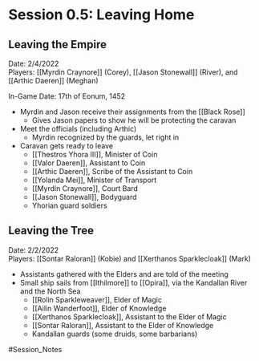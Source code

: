 # Session 0.5: Leaving Home
## Leaving the Empire
Date: 2/4/2022  
Players: [[Myrdin Craynore]] (Corey), [[Jason Stonewall]] (River), and [[Arthic Daeren]] (Meghan)

In-Game Date: 17th of Eonum, 1452

- Myrdin and Jason receive their assignments from the [[Black Rose]]
	- Gives Jason papers to show he will be protecting the caravan
- Meet the officials (including Arthic)
	- Myrdin recognized by the guards, let right in
- Caravan gets ready to leave
	- [[Thestros Yhora III]], Minister of Coin
	- [[Valor Daeren]], Assistant to Coin
	- [[Arthic Daeren]], Scribe of the Assistant to Coin
	- [[Yolanda Mei]], Minister of Transport
	- [[Myrdin Craynore]], Court Bard
	- [[Jason Stonewall]], Bodyguard
	- Yhorian guard soldiers

## Leaving the Tree
Date: 2/2/2022  
Players: [[Sontar Raloran]] (Kobie) and [[Xerthanos Sparklecloak]] (Mark)

- Assistants gathered with the Elders and are told of the meeting
- Small ship sails from [[Ithilmore]] to [[Opira]], via the Kandallan River and the North Sea
	- [[Rolin Sparkleweaver]], Elder of Magic
	- [[Ailin Wanderfoot]], Elder of Knowledge
	- [[Xerthanos Sparklecloak]], Assistant to the Elder of Magic
	- [[Sontar Raloran]], Assistant to the Elder of Knowledge 
	- Kandallan guards (some druids, some barbarians)

#Session_Notes  